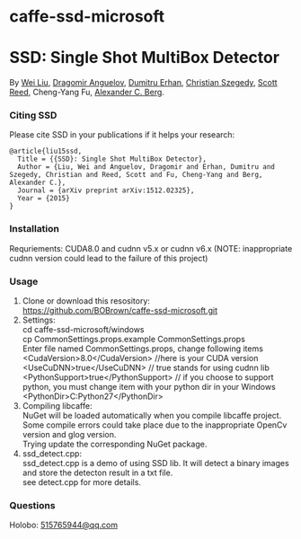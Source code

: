 # caffe-ssd-microsoft

# SSD: Single Shot MultiBox Detector
By [Wei Liu](http://www.cs.unc.edu/~wliu/), [Dragomir Anguelov](http://research.google.com/pubs/DragomirAnguelov.html), [Dumitru Erhan](http://research.google.com/pubs/DumitruErhan.html), [Christian Szegedy](http://research.google.com/pubs/ChristianSzegedy.html), [Scott Reed](http://www-personal.umich.edu/~reedscot/), Cheng-Yang Fu, [Alexander C. Berg](http://acberg.com).

### Citing SSD

Please cite SSD in your publications if it helps your research:

    @article{liu15ssd,
      Title = {{SSD}: Single Shot MultiBox Detector},
      Author = {Liu, Wei and Anguelov, Dragomir and Erhan, Dumitru and Szegedy, Christian and Reed, Scott and Fu, Cheng-Yang and Berg, Alexander C.},
      Journal = {arXiv preprint arXiv:1512.02325},
      Year = {2015}
    }
	
### Installation
Requriements: CUDA8.0 and cudnn v5.x or  cudnn v6.x (NOTE: inappropriate cudnn version could lead to the failure of this project)

### Usage
  1. Clone or download this resository:<br>
  https://github.com/BOBrown/caffe-ssd-microsoft.git<br>
  2. Settings:<br>
  cd caffe-ssd-microsoft/windows<br>
  cp CommonSettings.props.example CommonSettings.props<br>
  Enter file named CommonSettings.props, change following items<br>
    \<CudaVersion\>8.0\<\/CudaVersion\>  //here is your CUDA version<br>
	\<UseCuDNN\>true\<\/UseCuDNN\>       // true stands for using cudnn lib<br>
	\<PythonSupport\>true\<\/PythonSupport\> // if you choose to support python, you must change <PythonDir> item with your python dir in your Windows<br>
	\<PythonDir\>C:Python27\<\/PythonDir\> <br>
  3. Compiling libcaffe:<br>
  NuGet will be loaded automatically when you compile libcaffe project.<br>
  Some compile errors could take place due to the inappropriate OpenCv version and glog version.<br>
  Trying update the corresponding NuGet package.<br>
  4. ssd_detect.cpp:<br>
  ssd_detect.cpp is a demo of using SSD lib. It will detect a binary images and store the detecton result in a txt file.<br>
  see detect.cpp for more details.<br>

### Questions

Holobo: 515765944@qq.com  